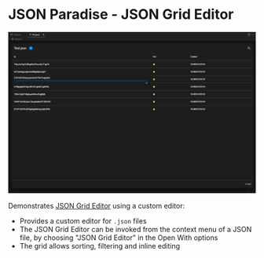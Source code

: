 # JSON Paradise - JSON Grid Editor

![JSON Grid Editor ](documentation/example.png)

Demonstrates [JSON Grid Editor](https://github.com/SoloHam/json-paradise) using a custom editor:

- Provides a custom editor for `.json` files
- The JSON Grid Editor can be invoked from the context menu of a JSON file, by choosing "JSON Grid Editor" in the Open With options
- The grid allows sorting, filtering and inline editing